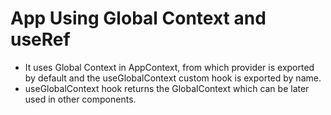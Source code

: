 # App Using Global Context and useRef

- It uses Global Context in AppContext, from which provider is exported by default and the useGlobalContext custom hook is exported by name.
- useGlobalContext hook returns the GlobalContext which can be later used in other components.
